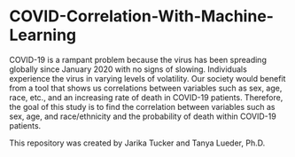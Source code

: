 # COVID-Correlation-With-Machine-Learning
COVID-19 is a rampant problem because the virus has been spreading globally since January 2020 with no signs of slowing. Individuals experience the virus in varying levels of volatility. Our society would benefit from a tool that shows us correlations between variables such as sex, age, race, etc., and an increasing rate of death in COVID-19 patients. Therefore, the goal of this study is to find the correlation between variables such as sex, age, and race/ethnicity and the probability of death within COVID-19 patients.

This repository was created by Jarika Tucker and Tanya Lueder, Ph.D.
